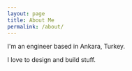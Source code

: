 ```yaml
---
layout: page
title: About Me
permalink: /about/
---
```



I'm an engineer based in Ankara, Turkey. 

I love to design and build stuff.


